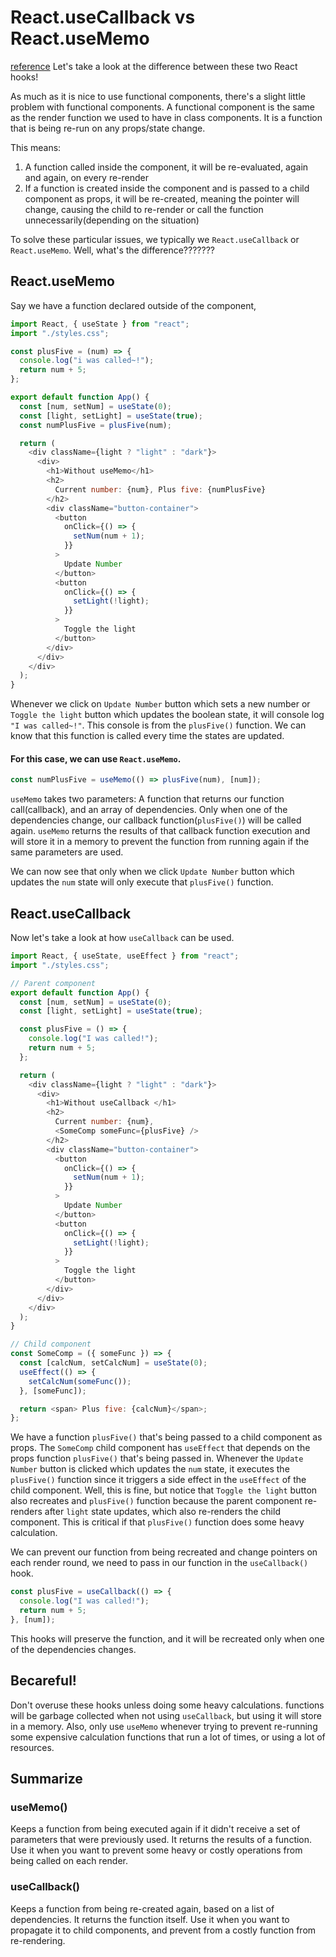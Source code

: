 # React.useCallback vs React.useMemo

[reference](https://levelup.gitconnected.com/understanding-the-difference-between-usememo-and-usecallback-ec956adb2004)
Let's take a look at the difference between these two React hooks!

As much as it is nice to use functional components, there's a slight little problem with functional components.
A functional component is the same as the render function we used to have in class components. It is a function that is being re-run on any props/state change.

This means:

1. A function called inside the component, it will be re-evaluated, again and again, on every re-render
2. If a function is created inside the component and is passed to a child component as props, it will be re-created, meaning the pointer will change, causing the child to re-render or call the function unnecessarily(depending on the situation)

To solve these particular issues, we typically we `React.useCallback` or `React.useMemo`. Well, what's the difference???????

## React.useMemo

Say we have a function declared outside of the component,

```javascript
import React, { useState } from "react";
import "./styles.css";

const plusFive = (num) => {
  console.log("i was called~!");
  return num + 5;
};

export default function App() {
  const [num, setNum] = useState(0);
  const [light, setLight] = useState(true);
  const numPlusFive = plusFive(num);

  return (
    <div className={light ? "light" : "dark"}>
      <div>
        <h1>Without useMemo</h1>
        <h2>
          Current number: {num}, Plus five: {numPlusFive}
        </h2>
        <div className="button-container">
          <button
            onClick={() => {
              setNum(num + 1);
            }}
          >
            Update Number
          </button>
          <button
            onClick={() => {
              setLight(!light);
            }}
          >
            Toggle the light
          </button>
        </div>
      </div>
    </div>
  );
}
```

Whenever we click on `Update Number` button which sets a new number or `Toggle the light` button which updates the boolean state, it will console log `"I was called~!"`. This console is from the `plusFive()` function. We can know that this function is called every time the states are updated.

#### For this case, we can use `React.useMemo`.

```javascript
const numPlusFive = useMemo(() => plusFive(num), [num]);
```

`useMemo` takes two parameters: A function that returns our function call(callback), and an array of dependencies. Only when one of the dependencies change, our callback function(`plusFive()`) will be called again. 
`useMemo` returns the results of that callback function execution and will store it in a memory to prevent the function from running again if the same parameters are used.

We can now see that only when we click `Update Number` button which updates the `num` state will only execute that `plusFive()` function.

## React.useCallback

Now let's take a look at how `useCallback` can be used.

```javascript
import React, { useState, useEffect } from "react";
import "./styles.css";

// Parent component
export default function App() {
  const [num, setNum] = useState(0);
  const [light, setLight] = useState(true);

  const plusFive = () => {
    console.log("I was called!");
    return num + 5;
  };

  return (
    <div className={light ? "light" : "dark"}>
      <div>
        <h1>Without useCallback </h1>
        <h2>
          Current number: {num},
          <SomeComp someFunc={plusFive} />
        </h2>
        <div className="button-container">
          <button
            onClick={() => {
              setNum(num + 1);
            }}
          >
            Update Number
          </button>
          <button
            onClick={() => {
              setLight(!light);
            }}
          >
            Toggle the light
          </button>
        </div>
      </div>
    </div>
  );
}

// Child component
const SomeComp = ({ someFunc }) => {
  const [calcNum, setCalcNum] = useState(0);
  useEffect(() => {
    setCalcNum(someFunc());
  }, [someFunc]);

  return <span> Plus five: {calcNum}</span>;
};
```

We have a function `plusFive()` that's being passed to a child component as props.
The `SomeComp` child component has `useEffect` that depends on the props function `plusFive()` that's being passed in. Whenever the `Update Number` button is clicked which updates the `num` state, it executes the `plusFive()` function since it triggers a side effect in the `useEffect` of the child component.
Well, this is fine, but notice that `Toggle the light` button also recreates and `plusFive()` function because the parent component re-renders after `light` state updates, which also re-renders the child component.
This is critical if that `plusFive()` function does some heavy calculation.

We can prevent our function from being recreated and change pointers on each render round, we need to pass in our function in the `useCallback()` hook.

```javascript
const plusFive = useCallback(() => {
  console.log("I was called!");
  return num + 5;
}, [num]);
```

This hooks will preserve the function, and it will be recreated only when one of the dependencies changes.

## Becareful!

Don't overuse these hooks unless doing some heavy calculations.
functions will be garbage collected when not using `useCallback`, but using it will store in a memory. Also, only use `useMemo` whenever trying to prevent re-running some expensive calculation functions that run a lot of times, or using a lot of resources.

## Summarize

### useMemo()
Keeps a function from being executed again if it didn't receive a set of parameters that were previously used. It returns the results of a function. Use it when you want to prevent some heavy or costly operations from being called on each render.

### useCallback()
Keeps a function from being re-created again, based on a list of dependencies. It returns the function itself. Use it when you want to propagate it to child components, and prevent from a costly function from re-rendering.